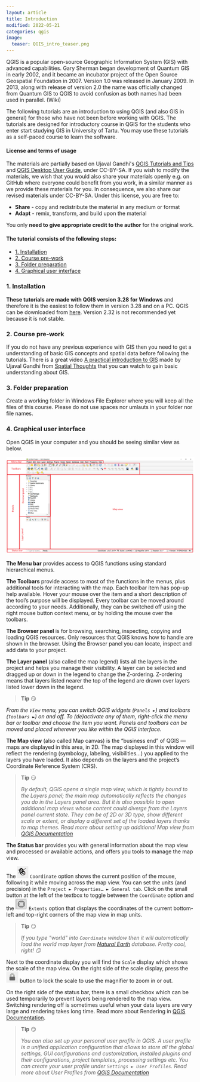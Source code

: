 ```yaml
---
layout: article
title: Introduction
modified: 2022-05-21
categories: qgis
image:
  teaser: QGIS_intro_teaser.png
---
```


QGIS is a popular open-source Geographic Information System (GIS) with advanced capabilities. Gary Sherman began development of Quantum GIS in early 2002, and it became an incubator project of the Open Source Geospatial Foundation in 2007. Version 1.0 was released in January 2009. In 2013, along with release of version 2.0 the name was officially changed from Quantum GIS to QGIS to avoid confusion as both names had been used in parallel. (Wiki)

The following tutorials are an introduction to using QGIS (and also GIS in general) for those who have not been before working with QGIS. The tutorials are designed for introductory course in QGIS for the students who enter start studying GIS in University of Tartu. You may use these tutorials as a self-paced course to learn the software.

#### License and terms of usage
The materials are partially based on Ujaval Gandhi's [QGIS Tutorials and Tips](https://www.qgistutorials.com/en/docs/introduction.html) and [QGIS Desktop User Guide](https://docs.qgis.org/3.28/en/docs/user_manual/index.html), under CC-BY-SA. If you wish to modify the materials, we wish that you would also share your materials openly e.g. on GitHub where everyone could benefit from you work, in a similar manner as we provide these materials for you.
In consequence, we also share our revised materials under CC-BY-SA.
Under this license, you are free to:
+ **Share** - copy and redistribute the material in any medium or format
+ **Adapt** - remix, transform, and build upon the material

You only **need to give appropriate credit to the author** for the original work.

#### The tutorial consists of the following steps:

- [1. Installation](#1-installation)
- [2. Course pre-work](#2-course-pre-work)
- [3. Folder preparation](#3-folder-preparation)
- [4. Graphical user interface](#4-graphical-user-interface)

### 1. Installation
**These tutorials are made with QGIS version 3.28 for Windows** and therefore it is the easiest to follow them in version 3.28 and on a PC. QGIS can be downloaded from [here](https://qgis.org/en/site/forusers/download.html). Version 2.32 is not recommended yet because it is not stable.

### 2. Course pre-work
If you do not have any previous experience with GIS then you need to get a understanding of basic GIS concepts and spatial data before following the tutorials. There is a great video [A practical introduction to GIS](https://www.youtube.com/watch?v=yfLjnK569XY) made by Ujaval Gandhi from [Spatial Thoughts](https://spatialthoughts.com/) that you can watch to gain basic understanding about GIS.

### 3. Folder preparation
Create a working folder in Windows File Explorer where you will keep all the files of this course. Please do not use spaces nor umlauts in your folder nor file names.

### 4. Graphical user interface
Open QGIS in your computer and you should be seeing similar view as below.

![image of GUI](../../images/1_user_interface.png)

**The Menu bar** provides access to QGIS functions using standard hierarchical menus.

**The Toolbars** provide access to most of the functions in the menus, plus additional tools for interacting with the map. Each toolbar item has pop-up help available. Hover your mouse over the item and a short description of the tool’s purpose will be displayed. Every toolbar can be moved around according to your needs. Additionally, they can be switched off using the right mouse button context menu, or by holding the mouse over the toolbars.

**The Browser panel** is for browsing, searching, inspecting, copying and loading QGIS resources. Only resources that QGIS knows how to handle are shown in the browser. Using the Browser panel you can locate, inspect and add data to your project.

**The Layer panel** (also called the map legend) lists all the layers in the project and helps you manage their visibility. A layer can be selected and dragged up or down in the legend to change the Z-ordering. Z-ordering means that layers listed nearer the top of the legend are drawn over layers listed lower down in the legend.

>**Tip** :smirk:
>
*From the `View` menu, you can switch QGIS widgets (`Panels ►`) and toolbars (`Toolbars ►`) on and off. To (de)activate any of them, right-click the menu bar or toolbar and choose the item you want. Panels and toolbars can be moved and placed wherever you like within the QGIS interface.*

**The Map view** (also called Map canvas) is the “business end” of QGIS — maps are displayed in this area, in 2D. The map displayed in this window will reflect the rendering (symbology, labeling, visibilities…) you applied to the layers you have loaded. It also depends on the layers and the project’s Coordinate Reference System (CRS).

>**Tip** :smirk:
>
>*By default, QGIS opens a single map view, which is tightly bound to the Layers panel; the main map automatically reflects the changes you do in the Layers panel area. But it is also possible to open additional map views whose content could diverge from the Layers panel current state. They can be of 2D or 3D type, show different scale or extent, or display a different set of the loaded layers thanks to map themes. Read more about setting up additional Map view from [QGIS Documentation](https://docs.qgis.org/3.22/en/docs/user_manual/introduction/qgis_gui.html#setting-additional-map-views)*

**The Status bar** provides you with general information about the map view and processed or available actions, and offers you tools to manage the map view.

The ![image of coordinate icon](../../images/icon_coordinate.png) `Coordinate` option shows the current position of the mouse, following it while moving across the map view. You can set the units (and precision) in the `Project ► Properties… ► General tab`. Click on the small button at the left of the textbox to toggle between the `Coordinate` option and the ![image of extent icon](../../images/icon_extents.png) `Extents` option that displays the coordinates of the current bottom-left and top-right corners of the map view in map units.

>**Tip** :smirk:
>
>*If you type "world" into `Coordinate` window then it will automatically load the world map layer from [Natural Earth](https://www.naturalearthdata.com/) database. Pretty cool, right! :smirk:*

Next to the coordinate display you will find the `Scale` display which shows the scale of the map view. On the right side of the scale display, press the ![image of lock icon](../../images/icon_lock.png) button to lock the scale to use the magnifier to zoom in or out.

On the right side of the status bar, there is a small checkbox which can be used temporarily to prevent layers being rendered to the map view. Switching rendering off is sometimes useful when your data layers are very large and rendering takes long time. Read more about Rendering in [QGIS Documentation](https://docs.qgis.org/3.16/en/docs/user_manual/introduction/general_tools.html#rendering).

> **Tip** :smirk:
>
>*You can also set up your personal user profile in QGIS. A user profile is a unified application configuration that allows to store all the global settings, GUI configurations and customization, installed plugins and their configurations, project templates, processing settings etc. You can create your user profile under `Settings ► User Profiles`. Read more about User Profiles from [QGIS Documentation](https://docs.qgis.org/3.22/en/docs/user_manual/introduction/qgis_configuration.html#working-with-user-profiles)*
